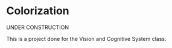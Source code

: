# Colorization

UNDER CONSTRUCTION

This is a project done for the Vision and Cognitive System class.
